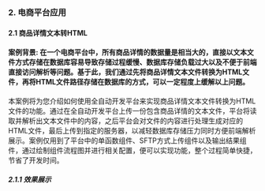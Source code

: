 ### 2. 电商平台应用

#### 2.1 商品详情文本转HTML

#### 案例背景: 在一个电商平台中，所有商品详情的数据量是相当大的，直接以文本文件方式存储在数据库容易导致存储过程缓慢、数据库存储负载过大以及不便于前端直接访问解析等问题。基于此，我们通过先将商品详情文本文件转换为HTML文件，再将HTML文件路径存储在数据库的方式，可以一定程度上缓解以上问题。

本案例将为您介绍如何使用全自动开发平台来实现商品详情文本文件转换为HTML文件的功能。通过在全自动开发平台上传一份包含商品详情的文本文件，平台将读取并解析出文本文件中的内容，之后平台会对文件的内容进行处理生成对应的HTML文件，最后上传到指定的服务器，以减轻数据库存储压力同时方便前端解析展示。案例仅用到了平台中的单函数组件、SFTP方式上传组件以及输出结果组件，通过绘制组件流程图并进行相关配置，便可以实现功能，整个过程简单快捷，节省了开发时间。

##### 2.1.1 效果展示

